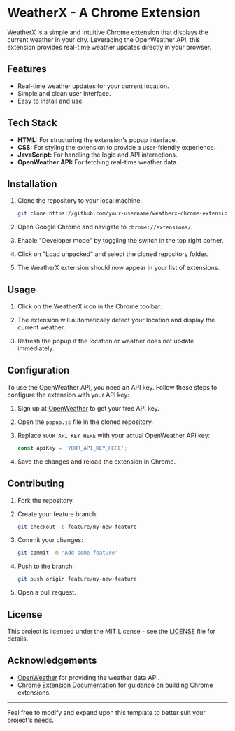 
# WeatherX - A Chrome Extension

WeatherX is a simple and intuitive Chrome extension that displays the current weather in your city. Leveraging the OpenWeather API, this extension provides real-time weather updates directly in your browser.

## Features

- Real-time weather updates for your current location.
- Simple and clean user interface.
- Easy to install and use.

## Tech Stack

- **HTML:** For structuring the extension's popup interface.
- **CSS:** For styling the extension to provide a user-friendly experience.
- **JavaScript:** For handling the logic and API interactions.
- **OpenWeather API:** For fetching real-time weather data.

## Installation

1. Clone the repository to your local machine:
   ```bash
   git clone https://github.com/your-username/weatherx-chrome-extension.git
   ```

2. Open Google Chrome and navigate to `chrome://extensions/`.

3. Enable "Developer mode" by toggling the switch in the top right corner.

4. Click on "Load unpacked" and select the cloned repository folder.

5. The WeatherX extension should now appear in your list of extensions.

## Usage

1. Click on the WeatherX icon in the Chrome toolbar.

2. The extension will automatically detect your location and display the current weather.

3. Refresh the popup if the location or weather does not update immediately.

## Configuration

To use the OpenWeather API, you need an API key. Follow these steps to configure the extension with your API key:

1. Sign up at [OpenWeather](https://openweathermap.org/api) to get your free API key.

2. Open the `popup.js` file in the cloned repository.

3. Replace `YOUR_API_KEY_HERE` with your actual OpenWeather API key:
   ```javascript
   const apiKey = 'YOUR_API_KEY_HERE';
   ```

4. Save the changes and reload the extension in Chrome.

## Contributing

1. Fork the repository.

2. Create your feature branch:
   ```bash
   git checkout -b feature/my-new-feature
   ```

3. Commit your changes:
   ```bash
   git commit -m 'Add some feature'
   ```

4. Push to the branch:
   ```bash
   git push origin feature/my-new-feature
   ```

5. Open a pull request.

## License

This project is licensed under the MIT License - see the [LICENSE](LICENSE) file for details.

## Acknowledgements

- [OpenWeather](https://openweathermap.org/api) for providing the weather data API.
- [Chrome Extension Documentation](https://developer.chrome.com/docs/extensions/mv3/getstarted/) for guidance on building Chrome extensions.

---

Feel free to modify and expand upon this template to better suit your project's needs.
